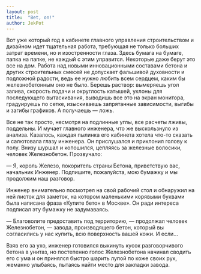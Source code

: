 ```yaml
---
layout: post
title:  "Bet, on!"
author: JekPot
---
```


Вот уже который год в кабинете главного управления строительством и дизайном идет тщательная работа, требующая не только больших затрат времени, но и изостренности глаза. Здесь бумага на бумаге, папка на папке, не каждый с этим управится. Некоторые даже берут это все на дом. Работа над новыми инновационными составами бетона и других строительных смесей не допускает фальшивой духовности и подложной радости, ведь ее нужно любить всем сердцем, каким бы железнобетонным оно не было. Берешь раствор: вымеряешь угол залива, скорость подачи и округлость катышей, уклоны для последующего вытаскивания, выводишь все это на экран монитора, градуируешь по сетке, изыскиваешь запрятанные зависимости, выгибы и загибы графиков. А получаешь — ложь.

Все не так просто, несмотря на подлинные углы, все расчеты лживы, поддельны. И мучает главного инженера, что же выскользнуло из анализа. Казалось, каждая пылинка его кабинета хотела что-то сказать и салютовала глазу инженера. Он прислушался и приклонил голову к полу. Внизу шуршал и копошился, цепляясь за железные волосики, человек Железнобетон. Прозвучало:

— Я, король Железо, покоритель страны Бетона, приветствую вас, начальник Инженер. Подпишите, пожалуйста, мою бумажку и мы продолжим наш разговор.

Инженер внимательно посмотрел на свой рабочий стол и обнаружил на ней листок для заметок, на котором маленькими корявыми буквами была написана фраза «Купите бетон в Москве». Он ради интереса подписал эту бумажку не задумаваясь.

— Благоволите предоставить под территорию, — продолжал человек Железнобетон, — завода, производящего бетон, который вы согласились у нас купить, всю поверхность вашей кожи. И если...

Взяв его за ухо, инженер готовился выкинуть кусок разговорчивого бетона в унитаз, но постепенно голос Железнобетона начинал сводить его с ума и он принялся быстро шарить лупой по коже своих рук, жеманно улыбаясь, пытаясь найти место для закладки завода.